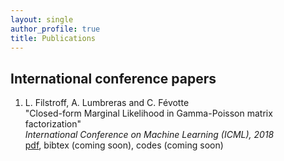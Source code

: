```yaml
---
layout: single
author_profile: true
title: Publications
---
```


## International conference papers

1. L. Filstroff, A. Lumbreras and C. Févotte <br/>
"Closed-form Marginal Likelihood in Gamma-Poisson matrix factorization" <br/>
*International Conference on Machine Learning (ICML), 2018* <br/>
[pdf](../pdf/filstroff2018ICML.pdf),
bibtex (coming soon),
codes (coming soon)